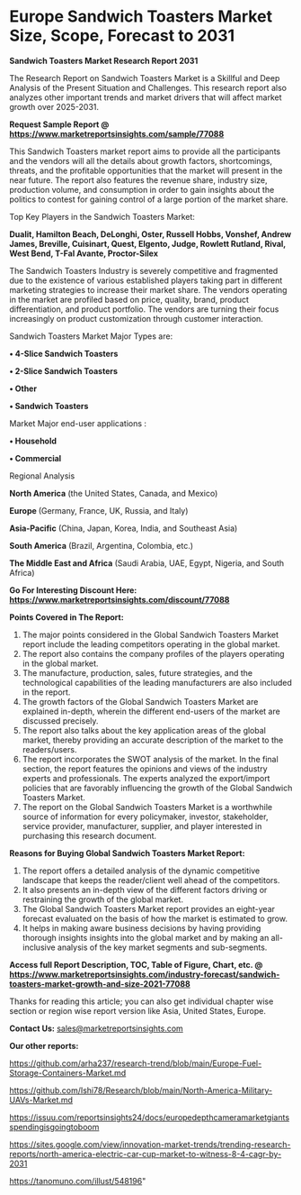 # Europe Sandwich Toasters Market Size, Scope, Forecast to 2031

<strong>Sandwich Toasters Market Research Report 2031</strong>

The Research Report on Sandwich Toasters Market is a Skillful and Deep Analysis of the Present Situation and Challenges. This research report also analyzes other important trends and market drivers that will affect market growth over 2025-2031.

<strong>Request Sample Report @ <a href=https://www.marketreportsinsights.com/sample/77088>https://www.marketreportsinsights.com/sample/77088</a></strong>

This Sandwich Toasters market report aims to provide all the participants and the vendors will all the details about growth factors, shortcomings, threats, and the profitable opportunities that the market will present in the near future. The report also features the revenue share, industry size, production volume, and consumption in order to gain insights about the politics to contest for gaining control of a large portion of the market share.

Top Key Players in the Sandwich Toasters Market:

<strong>Dualit, Hamilton Beach, DeLonghi, Oster, Russell Hobbs, Vonshef, Andrew James, Breville, Cuisinart, Quest, Elgento, Judge, Rowlett Rutland, Rival, West Bend, T-Fal Avante, Proctor-Silex</strong>

The Sandwich Toasters Industry is severely competitive and fragmented due to the existence of various established players taking part in different marketing strategies to increase their market share. The vendors operating in the market are profiled based on price, quality, brand, product differentiation, and product portfolio. The vendors are turning their focus increasingly on product customization through customer interaction.

Sandwich Toasters Market Major Types are:

<strong>• 4-Slice Sandwich Toasters

• 2-Slice Sandwich Toasters

• Other

• Sandwich Toasters</strong>

Market Major end-user applications :

<strong>• Household

• Commercial</strong>

Regional Analysis

</u><strong><b>North America</b></strong> (the United States, Canada, and Mexico)

<strong><b>Europe </b></strong>(Germany, France, UK, Russia, and Italy)

<strong><b>Asia-Pacific</b></strong> (China, Japan, Korea, India, and Southeast Asia)

<strong><b>South America</b></strong> (Brazil, Argentina, Colombia, etc.)

<strong><b>The Middle East and Africa</b></strong> (Saudi Arabia, UAE, Egypt, Nigeria, and South Africa)

<strong>Go For Interesting Discount Here: <a href=https://www.marketreportsinsights.com/discount/77088>https://www.marketreportsinsights.com/discount/77088</a></strong>

<strong>Points Covered in The Report:</strong>
<ol>
  <li>The major points considered in the Global Sandwich Toasters Market report include the leading competitors operating in the global market.</li>
  <li>The report also contains the company profiles of the players operating in the global market.</li>
  <li>The manufacture, production, sales, future strategies, and the technological capabilities of the leading manufacturers are also included in the report.</li>
  <li>The growth factors of the Global Sandwich Toasters Market are explained in-depth, wherein the different end-users of the market are discussed precisely.</li>
  <li>The report also talks about the key application areas of the global market, thereby providing an accurate description of the market to the readers/users.</li>
  <li>The report incorporates the SWOT analysis of the market. In the final section, the report features the opinions and views of the industry experts and professionals. The experts analyzed the export/import policies that are favorably influencing the growth of the Global Sandwich Toasters Market.</li>
  <li>The report on the Global Sandwich Toasters Market is a worthwhile source of information for every policymaker, investor, stakeholder, service provider, manufacturer, supplier, and player interested in purchasing this research document.</li>
</ol>
<strong>Reasons for Buying Global Sandwich Toasters Market Report:</strong>

<ol>
  <li>The report offers a detailed analysis of the dynamic competitive landscape that keeps the reader/client well ahead of the competitors.</li>
  <li>It also presents an in-depth view of the different factors driving or restraining the growth of the global market.</li>
  <li>The Global Sandwich Toasters Market report provides an eight-year forecast evaluated on the basis of how the market is estimated to grow.</li>
  <li>It helps in making aware business decisions by having providing thorough insights insights into the global market and by making an all-inclusive analysis of the key market segments and sub-segments.</li>
</ol>
<strong>Access full Report Description, TOC, Table of Figure, Chart, etc. @ <a href=https://www.marketreportsinsights.com/industry-forecast/sandwich-toasters-market-growth-and-size-2021-77088>https://www.marketreportsinsights.com/industry-forecast/sandwich-toasters-market-growth-and-size-2021-77088</a></strong>


Thanks for reading this article; you can also get individual chapter wise section or region wise report version like Asia, United States, Europe.

<strong>Contact Us:</strong>
sales@marketreportsinsights.com

<strong>Our other reports:</strong>

<a href=https://github.com/arha237/research-trend/blob/main/Europe-Fuel-Storage-Containers-Market.md>https://github.com/arha237/research-trend/blob/main/Europe-Fuel-Storage-Containers-Market.md</a>

<a href=https://github.com/Ishi78/Research/blob/main/North-America-Military-UAVs-Market.md>https://github.com/Ishi78/Research/blob/main/North-America-Military-UAVs-Market.md</a>

<a href=https://issuu.com/reportsinsights24/docs/europedepthcameramarketgiantsspendingisgoingtoboom>https://issuu.com/reportsinsights24/docs/europedepthcameramarketgiantsspendingisgoingtoboom</a>

<a href=https://sites.google.com/view/innovation-market-trends/trending-research-reports/north-america-electric-car-cup-market-to-witness-8-4-cagr-by-2031>https://sites.google.com/view/innovation-market-trends/trending-research-reports/north-america-electric-car-cup-market-to-witness-8-4-cagr-by-2031</a>

<a href=https://tanomuno.com/illust/548196>https://tanomuno.com/illust/548196</a>"

